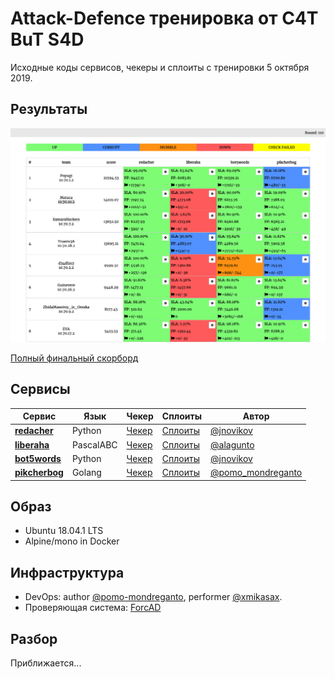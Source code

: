 # Attack-Defence тренировка от C4T BuT S4D

Исходные коды сервисов, чекеры и сплоиты с тренировки 5 октября 2019.


## Результаты

![Топ скорборда](scoreboard/top.png)

[Полный финальный скорборд](scoreboard/full.png)


## Сервисы

| Сервис | Язык | Чекер | Сплоиты | Автор |
|--------|------|-------|---------|-------|
| **[redacher](services/redacher/)** | Python | [Чекер](checkers/redacher/) | [Сплоиты](sploits/redacher/) | [@jnovikov](https://github.com/jnovikov) |
| **[liberaha](services/liberaha/)** | PascalABC | [Чекер](checkers/liberaha/) | [Сплоиты](sploits/liberaha/) | [@alagunto](https://github.com/alagunto) |
| **[bot5words](services/bot5words/)** | Python | [Чекер](checkers/bot5words/) | [Сплоиты](sploits/bot5words/) | [@jnovikov](https://github.com/jnovikov) |
| **[pikcherbog](services/pikcherbog/)** | Golang | [Чекер](checkers/pikcherbog/) | [Сплоиты](sploits/pikcherbog/) | [@pomo_mondreganto](https://github.com/pomo-mondreganto) |


## Образ

- Ubuntu 18.04.1 LTS
- Alpine/mono in Docker


## Инфраструктура

- DevOps: author [@pomo-mondreganto](https://github.com/pomo-mondreganto), performer [@xmikasax](https://github.com/xmikasax).
- Проверяющая система: [ForcAD](https://github.com/pomo-mondreganto/ForcAD)


## Разбор
Приближается...
